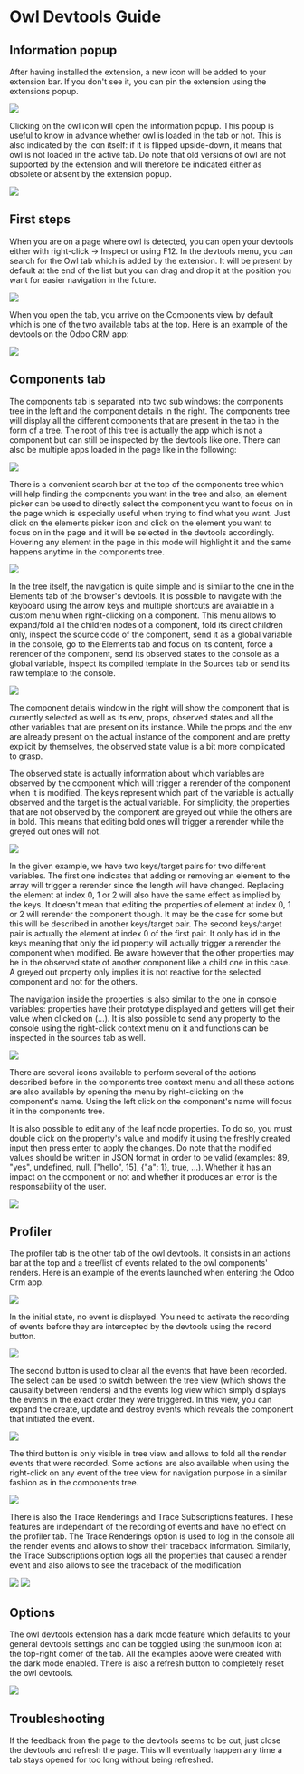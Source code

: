 # Owl Devtools Guide

## Information popup

After having installed the extension, a new icon will be added to your extension bar.
If you don't see it, you can pin the extension using the extensions popup.

<img src="screenshots/extensions.png"/>

Clicking on the owl icon will open the information popup. This popup is useful
to know in advance whether owl is loaded in the tab or not. This is also indicated
by the icon itself: if it is flipped upside-down, it means that owl is not loaded in the
active tab. Do note that old versions of owl are not supported by the extension and will
therefore be indicated either as obsolete or absent by the extension popup.

<img src="screenshots/popup.png"/>

## First steps

When you are on a page where owl is detected, you can open your devtools either with
right-click -> Inspect or using F12. In the devtools menu, you can search for the Owl
tab which is added by the extension. It will be present by default at the end of the list but
you can drag and drop it at the position you want for easier navigation in the future.

<img src="screenshots/find_owl_tab.png"/>

When you open the tab, you arrive on the Components view by default which is one of the
two available tabs at the top. Here is an example of the devtools on the Odoo CRM app:

<img src="screenshots/crm.png"/>

## Components tab

The components tab is separated into two sub windows: the components tree in the left and
the component details in the right. The components tree will display all the different
components that are present in the tab in the form of a tree. The root of this tree is
actually the app which is not a component but can still be inspected by the devtools like
one. There can also be multiple apps loaded in the page like in the following:

<img src="screenshots/multi_apps.png"/>

There is a convenient search bar at the top of the components tree which will help finding
the components you want in the tree and also, an element picker can be used to directly select
the component you want to focus on in the page which is especially useful when trying to find
what you want. Just click on the elements picker icon and click on the element you want to focus
on in the page and it will be selected in the devtools accordingly. Hovering any element in the
page in this mode will highlight it and the same happens anytime in the components tree.

<img src="screenshots/picker.png"/>

In the tree itself, the navigation is quite simple and is similar to the one in the Elements tab
of the browser's devtools. It is possible to navigate with the keyboard using the arrow keys and
multiple shortcuts are available in a custom menu when right-clicking on a component. This menu
allows to expand/fold all the children nodes of a component, fold its direct children only, inspect
the source code of the component, send it as a global variable in the console, go to the Elements tab
and focus on its content, force a rerender of the component, send its observed states to the console
as a global variable, inspect its compiled template in the Sources tab or send its raw template
to the console.

<img src="screenshots/menu.png"/>

The component details window in the right will show the component that is currently selected as well
as its env, props, observed states and all the other variables that are present on its instance.
While the props and the env are already present on the actual instance of the component and are
pretty explicit by themselves, the observed state value is a bit more complicated to grasp.

The observed state is actually information about which variables are observed by the component
which will trigger a rerender of the component when it is modified. The keys represent which part of the
variable is actually observed and the target is the actual variable. For simplicity, the properties
that are not observed by the component are greyed out while the others are in bold. This means that
editing bold ones will trigger a rerender while the greyed out ones will not.

<img src="screenshots/states.png"/>

In the given example, we have two keys/target pairs for two different variables. The first one indicates
that adding or removing an element to the array will trigger a rerender since the length will have changed.
Replacing the element at index 0, 1 or 2 will also have the same effect as implied by the keys. It doesn't
mean that editing the properties of element at index 0, 1 or 2 will rerender the component though. It may
be the case for some but this will be described in another keys/target pair. The second keys/target pair
is actually the element at index 0 of the first pair. It only has id in the keys meaning that only the
id property will actually trigger a rerender the component when modified. Be aware however that the other
properties may be in the observed state of another component like a child one in this case. A greyed out
property only implies it is not reactive for the selected component and not for the others.

The navigation inside the properties is also similar to the one in console variables: properties have
their prototype displayed and getters will get their value when clicked on (...). It is also possible to
send any property to the console using the right-click context menu on it and functions can be inspected
in the sources tab as well.

<img src="screenshots/function_menu.png"/>

There are several icons available to perform several of the actions described before in the components
tree context menu and all these actions are also available by opening the menu by right-clicking on the
component's name. Using the left click on the component's name will focus it in the components tree.

It is also possible to edit any of the leaf node properties. To do so, you must double click on the
property's value and modify it using the freshly created input then press enter to apply the changes.
Do note that the modified values should be written in JSON format in order to be valid (examples:
89, "yes", undefined, null, \["hello", 15\], {"a": 1}, true, ...). Whether it has an impact on the
component or not and whether it produces an error is the responsability of the user.

<img src="screenshots/edit.png"/>

## Profiler

The profiler tab is the other tab of the owl devtools. It consists in an actions bar at the top and
a tree/list of events related to the owl components' renders. Here is an example of the events launched
when entering the Odoo Crm app.

<img src="screenshots/profiler.png"/>

In the initial state, no event is displayed. You need to activate the recording of events before they
are intercepted by the devtools using the record button.

<img src="screenshots/record.png"/>

The second button is used to clear all the events that have been recorded. The select can be used to
switch between the tree view (which shows the causality between renders) and the events log view which
simply displays the events in the exact order they were triggered. In this view, you can expand the create,
update and destroy events which reveals the component that initiated the event.

<img src="screenshots/events_log.png"/>

The third button is only visible in tree view and allows to fold all the render events that were recorded.
Some actions are also available when using the right-click on any event of the tree view for navigation
purpose in a similar fashion as in the components tree.

<img src="screenshots/tree_actions.png"/>

There is also the Trace Renderings and Trace Subscriptions features. These features are independant of the
recording of events and have no effect on the profiler tab. The Trace Renderings option is used to log in
the console all the render events and allows to show their traceback information. Similarly, the Trace
Subscriptions option logs all the properties that caused a render event and also allows to see the traceback
of the modification

<img src="screenshots/trace_rendering.png"/>
<img src="screenshots/trace_subscriptions.png"/>

## Options

The owl devtools extension has a dark mode feature which defaults to your general devtools settings and can
be toggled using the sun/moon icon at the top-right corner of the tab. All the examples above were created
with the dark mode enabled. There is also a refresh button to completely reset the owl devtools.

<img src="screenshots/darkmode.png"/>

## Troubleshooting

If the feedback from the page to the devtools seems to be cut, just close the devtools and refresh the page.
This will eventually happen any time a tab stays opened for too long without being refreshed.
